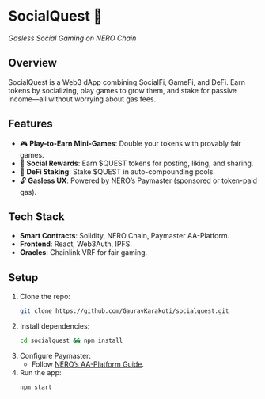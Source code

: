 # SocialQuest 🌟  
*Gasless Social Gaming on NERO Chain*  

## Overview  
SocialQuest is a Web3 dApp combining SocialFi, GameFi, and DeFi. Earn tokens by socializing, play games to grow them, and stake for passive income—all without worrying about gas fees.  

## Features  
- 🎮 **Play-to-Earn Mini-Games**: Double your tokens with provably fair games.  
- 💬 **Social Rewards**: Earn $QUEST tokens for posting, liking, and sharing.  
- 🏦 **DeFi Staking**: Stake $QUEST in auto-compounding pools.  
- 🔓 **Gasless UX**: Powered by NERO’s Paymaster (sponsored or token-paid gas).  

## Tech Stack  
- **Smart Contracts**: Solidity, NERO Chain, Paymaster AA-Platform.  
- **Frontend**: React, Web3Auth, IPFS.  
- **Oracles**: Chainlink VRF for fair gaming.  

## Setup  
1. Clone the repo:  
   ```bash  
   git clone https://github.com/GauravKarakoti/socialquest.git
   ```
2. Install dependencies:
   ```bash
   cd socialquest && npm install
   ```
3. Configure Paymaster:
   - Follow [NERO’s AA-Platform Guide](https://docs.nerochain.io/en/tutorials).
4. Run the app:
   ```bash
   npm start
   ```
